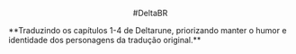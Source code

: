 <p align="center">
#DeltaBR
</p>
**Traduzindo os capítulos 1-4 de Deltarune, priorizando manter o humor e identidade dos personagens da tradução original.**
